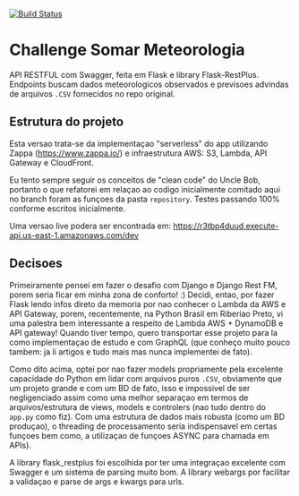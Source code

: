 [![Build Status](https://travis-ci.org/gbbocchini/challengeMet.svg?branch=master)](https://travis-ci.org/gbbocchini/challengeMet)



# Challenge Somar Meteorologia
API RESTFUL com Swagger, feita em Flask e library Flask-RestPlus. Endpoints buscam dados meteorologicos observados e 
previsoes advindas de arquivos ```.CSV``` fornecidos no repo original.


## Estrutura do projeto
Esta versao trata-se da implementaçao "serverless" do app utilizando Zappa (https://www.zappa.io/) e infraestrutura AWS:
S3, Lambda, API Gateway e CloudFront.

Eu tento sempre seguir os conceitos de "clean code" do Uncle Bob, portanto o que refatorei em relaçao ao codigo inicialmente
comitado aqui no branch foram as funçoes da pasta ```repository```. Testes passando 100% conforme escritos inicialmente.

Uma versao live podera ser encontrada em: https://r3tbp4duud.execute-api.us-east-1.amazonaws.com/dev


## Decisoes
Primeiramente pensei em fazer o desafio com Django e Django Rest FM, porem seria ficar em minha zona de conforto! :)
Decidi, entao, por fazer Flask lendo infos direto da memoria por nao conhecer o Lambda da AWS e API Gateway, porem, 
recentemente, na Python Brasil em Riberiao Preto, vi uma palestra bem interessante a respeito de
Lambda AWS + DynamoDB e API gateway! Quando tiver tempo, quero transportar esse projeto para la como implementaçao de estudo e com GraphQL
(que conheço muito pouco tambem: ja li artigos e tudo mais mas nunca implementei de fato).


Como dito acima, optei por nao fazer models propriamente pela excelente capacidade do Python em lidar com arquivos puros
```.CSV```, obviamente que um projeto grande e com um BD de fato, isso e impossivel de ser negligenciado assim como uma
melhor separaçao em termos de arquivos/estrutura de views, models e controlers (nao tudo dentro do ```app.py``` como fiz).
Com uma estrutura de dados mais robusta (como um BD produçao), o threading de processamento seria indispensavel em certas funçoes
bem como, a utilizaçao de funçoes ASYNC para chamada em APIs).

A library flask_restplus foi escolhida por ter uma integraçao excelente com Swagger e um sistema de parsing muito bom. 
A library webargs por facilitar a validaçao e parse de args e kwargs para urls.


